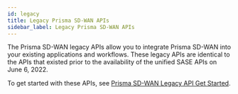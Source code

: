 ```yaml
---
id: legacy
title: Legacy Prisma SD-WAN APIs
sidebar_label: Legacy Prisma SD-WAN APIs
---
```


The Prisma SD-WAN legacy APIs allow you to integrate Prisma SD-WAN into your existing applications
and workflows. These legacy APIs are identical to the APIs that existed prior to the availability of
the unified SASE APIs on June 6, 2022.

To get started with these APIs, see
[Prisma SD-WAN Legacy API Get Started](/sase/docs/sdwan/legacy_getstarted).
